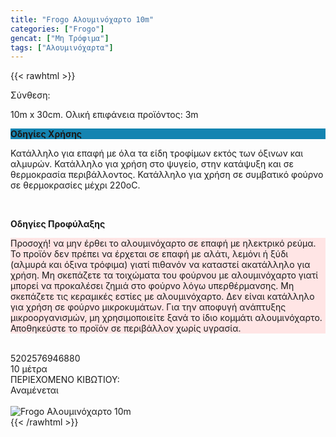 ```yaml
---
title: "Frogo Αλουμινόχαρτο 10m"
categories: ["Frogo"]
gencat: ["Μη Τρόφιμα"]
tags: ["Αλουμινόχαρτα"]
---
```

{{< rawhtml >}}
<div class="product">
<div id="sistatika">Σύνθεση:</div>
<p>10m x 30cm. Ολική επιφάνεια προϊόντος: 3m</p>
<p class="pgend
" style="
    background: #1484b1;
"><b>Οδηγίες Χρήσης</b></p>
<p class="pgray">
    Κατάλληλο για επαφή με όλα τα είδη τροφίμων εκτός των όξινων και αλμυρών.
    Κατάλληλο για χρήση στο ψυγείο, στην κατάψυξη και σε θερμοκρασία περιβάλλοντος.
    Κατάλληλο για χρήση σε συμβατικό φούρνο σε θερμοκρασίες μέχρι 220οC.
</p><br>

<p class="pdanger
"><b>Οδηγίες Προφύλαξης</b></p>
<p class="pgray
" style="
    background: #ffe5e5;
">
    Προσοχή! να μην έρθει το αλουμινόχαρτο σε επαφή με ηλεκτρικό ρεύμα.
    Το προϊόν δεν πρέπει να έρχεται σε επαφή με αλάτι, λεμόνι ή ξύδι (αλμυρά και όξινα τρόφιμα) γιατί πιθανόν να καταστεί ακατάλληλο για χρήση.
    Μη σκεπάζετε τα τοιχώματα του φούρνου με αλουμινόχαρτο γιατί μπορεί να προκαλέσει ζημιά στο φούρνο λόγω υπερθέρμανσης.
    Μη σκεπάζετε τις κεραμικές εστίες με αλουμινόχαρτο.
    Δεν είναι κατάλληλο για χρήση σε φούρνο μικροκυμάτων.
    Για την αποφυγή ανάπτυξης μικροοργανισμών, μη χρησιμοποιείτε ξανά το ίδιο κομμάτι αλουμινόχαρτο.
    Αποθηκεύστε το προϊόν σε περιβάλλον χωρίς υγρασία.
</p><br><div id="barcode"><div id="barimage1"></div><span id="bartext">5202576946880</span></div><div id="varos"><div id="dimimg">
  </div><span id="varostext">10 μέτρα</span></div><div id="kivotio">ΠΕΡΙΕΧΟΜΕΝΟ ΚΙΒΩΤΙΟΥ:<br>Αναμένεται</div><br><div class="pimg"><img alt="Frogo Αλουμινόχαρτο 10m" title="Frogo Αλουμινόχαρτο 10m" src="/media/images/frogo-alouminoxarto-10m.jpg"></div></div>
{{< /rawhtml >}}